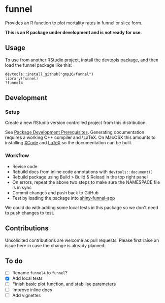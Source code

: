 # funnel
Provides an R function to plot mortality rates in funnel or slice form.

**This is an R package under development and is not ready for use.**


## Usage

To use from another RStudio project, install the devtools package,
and then load the funnel package like this:

```
devtools::install_github("gmp26/funnel")
library(funnel)
?funnel4
```

## Development

### Setup
Create a new RStudio version controlled project from this distribution.

See [Package Development
Prerequisites](https://support.rstudio.com/hc/en-us/articles/200486498-Package-Development-Prerequisites). Generating documentation requires a working C++ compiler and \LaTeX. On MacOSX this amounts to installing [XCode](http://itunes.apple.com/us/app/xcode/id497799835?mt=12) and [LaTeX](http://www.tug.org/mactex/downloading.html) so the documentation can be built.

### Workflow
* Revise code
* Rebuild docs from inline code annotations with `devtools::document()`
* Rebuild package using Build > Build & Reload in the top right panel
* On errors, repeat the above two steps to make sure the NAMESPACE file
  is in sync
* Commit changes and push back to GitHub
* Test by loading the package into [shiny-funnel-app](https://github.com/gmp26/shiny-funnel-app)

We could do with adding some local tests in this package so we don't need
to push changes to test.

## Contributions

Unsolicited contributions are welcome as pull requests. Please first raise an
issue here in case the change is already planned.

## To do
* [ ] Rename `funnel4` to `funnel`?
* [x] Add local tests
* [ ] Finish basic plot function, and stabilise parameters
* [ ] Improve inline docs
* [ ] Add vignettes
